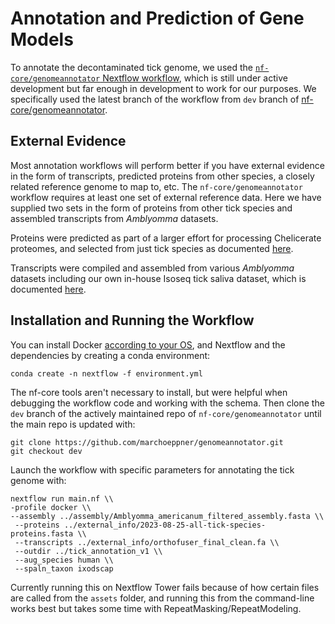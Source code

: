 # Annotation and Prediction of Gene Models
To annotate the decontaminated tick genome, we used the [`nf-core/genomeannotator` Nextflow workflow](https://nf-co.re/genomeannotator/dev/), which is still under active development but far enough in development to work for our purposes. We specifically used the latest branch of the workflow from `dev` branch of [nf-core/genomeannotator](https://github.com/marchoeppner/genomeannotator).

## External Evidence
Most annotation workflows will perform better if you have external evidence in the form of transcripts, predicted proteins from other species, a closely related reference genome to map to, etc. The `nf-core/genomeannotator` workflow requires at least one set of external reference data. Here we have supplied two sets in the form of proteins from other tick species and assembled transcripts from _Amblyomma_ datasets.

Proteins were predicted as part of a larger effort for processing Chelicerate proteomes, and selected from just tick species as documented [here](https://github.com/Arcadia-Science/2023-chelicerate-analysis).

Transcripts were compiled and assembled from various _Amblyomma_ datasets including our own in-house Isoseq tick saliva dataset, which is documented [here](https://github.com/Arcadia-Science/2023-amblyomma-americanum-txome-assembly).

## Installation and Running the Workflow
You can install Docker [according to your OS](https://docs.docker.com/engine/install/), and Nextflow and the dependencies by creating a conda environment:
```
conda create -n nextflow -f environment.yml
```

The nf-core tools aren't necessary to install, but were helpful when debugging the workflow code and working with the schema. Then clone the `dev` branch of the actively maintained repo of `nf-core/genomeannotator` until the main repo is updated with:
```
git clone https://github.com/marchoeppner/genomeannotator.git
git checkout dev
```

Launch the workflow with specific parameters for annotating the tick genome with:
```
nextflow run main.nf \\
-profile docker \\
--assembly ../assembly/Amblyomma_americanum_filtered_assembly.fasta \\
 --proteins ../external_info/2023-08-25-all-tick-species-proteins.fasta \\
 --transcripts ../external_info/orthofuser_final_clean.fa \\
 --outdir ../tick_annotation_v1 \\
 --aug_species human \\
 --spaln_taxon ixodscap
```

Currently running this on Nextflow Tower fails because of how certain files are called from the `assets` folder, and running this from the command-line works best but takes some time with RepeatMasking/RepeatModeling.
